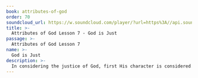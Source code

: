 ```yaml
---
book: attributes-of-god
order: 70
soundcloud_url: https://w.soundcloud.com/player/?url=https%3A//api.soundcloud.com/tracks/
title: >-
  Attributes of God Lesson 7 - God is Just
passage: >-
  Attributes of God Lesson 7
name: >-
  God is Just
description: >-
  In considering the justice of God, first His character is considered. Then the human, impatient struggle with the paradox of believing in God's justice while viewing all the suffering in the world is discussed. Finally God's greatest act of justice in considered, namely the cross of Christ.
---
```


